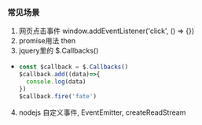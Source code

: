 ### 常见场景
1. 网页点击事件 window.addEventListener('click', () => {})
2. promise用法 then
3. jquery里的 $.Callbacks()
- ```javascript
  const $callback = $.Callbacks()
  $callback.add((data)=>{
    console.log(data)
  })
  $callback.fire('fate')
  ```
4. nodejs 自定义事件, EventEmitter, createReadStream